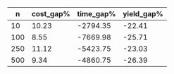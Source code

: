 |   n | cost_gap% | time_gap% | yield_gap% |
|-----|-----------|-----------|------------|
|  10 |     10.23 |  -2794.35 |     -22.41 |
| 100 |      8.55 |  -7669.98 |     -25.71 |
| 250 |     11.12 |  -5423.75 |     -23.03 |
| 500 |      9.34 |  -4860.75 |     -26.39 |